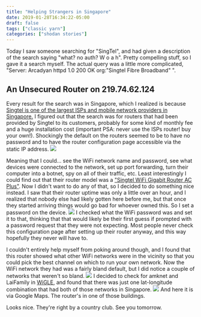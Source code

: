 ```yaml
---
title: "Helping Strangers in Singapore"
date: 2019-01-28T16:34:22-05:00
draft: false
tags: ["classic yarn"]
categories: ["shodan stories"]
---
```


Today I saw someone searching for "SingTel", and had given a description of the search saying "what? no auth? W o a h". Pretty compelling stuff, so I gave it a search myself. The actual query was a little more complicated, "Server: Arcadyan httpd 1.0 200 OK org:"Singtel Fibre Broadband" ".

## An Unsecured Router on 219.74.62.124

Every result for the search was in Singapore, which I realized is because [Singtel is one of the largest ISPs and mobile network providers in Singapore.](https://en.wikipedia.org/wiki/Singtel) I figured out that the search was for routers that had been provided by Singtel to its customers, probably for some kind of monthly fee and a huge installation cost (important PSA: never use the ISPs router! buy your own!). Shockingly the default on the routers seemed to be to have no password and to have the router configuration page accessible via the static IP address.
![](/images/100Days/Day25/therouter.png)

Meaning that I could... see the WiFi network name and password, see what devices were connected to the network, set up port forwarding, turn their computer into a botnet, spy on all of their traffic, etc. Least interestingly I could find out that their router model was a ["Singtel WiFi Gigabit Router AC Plus"](https://www.singtel.com/personal/support/broadband/routers-ont/arcadyan-ac-plus-guide). Now I didn't want to do any of that, so I decided to do something nice instead. I saw that their router uptime was only a little over an hour, and I realized that nobody else had likely gotten here before me, but that once they started arriving things would go bad for whoever owned this. So I set a password on the device.
![](/images/100Days/Day25/password.png)
I checked what the WiFi password was and set it to that, thinking that that would likely be their first guess if prompted with a password request that they were not expecting. Most people never check this configuration page after setting up their router anyway, and this way hopefully they never will have to.

I couldn't entirely help myself from poking around though, and I found that this router showed what other WiFi networks were in the vicinity so that you could pick the best channel on which to run your own network. Now the WiFi network they had was a fairly bland default, but I did notice a couple of networks that weren't so bland.
![](/images/100Days/Day25/signals.png)
I decided to check for amknet and LaiFamily in [WiGLE](https://wigle.net/), and found that there was just one lat-longitude combination that had both of those networks in Singapore.
![](/images/100Days/Day25/thehome.png)
And here it is via Google Maps. The router's in one of those buildings.

Looks nice. They're right by a country club. See you tomorrow.

